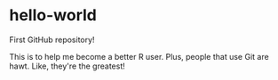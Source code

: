 hello-world
===========

First GitHub repository!

This is to help me become a better R user.
Plus, people that use Git are hawt.
Like, they're the greatest!
